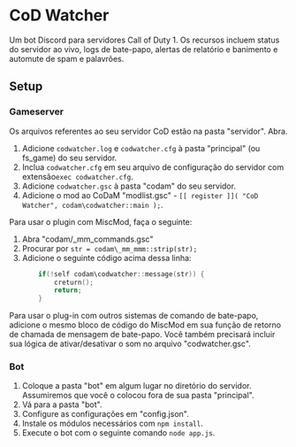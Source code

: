 # CoD Watcher
Um bot Discord para servidores Call of Duty 1. Os recursos incluem status do servidor ao vivo, logs de bate-papo, alertas de relatório e banimento e automute de spam e palavrões.

## Setup

### Gameserver
Os arquivos referentes ao seu servidor CoD estão na pasta "servidor". Abra.

1. Adicione `codwatcher.log` e `codwatcher.cfg` à pasta "principal" (ou fs_game) do seu servidor.
2. Inclua `codwatcher.cfg` em seu arquivo de configuração do servidor com extensão`exec codwatcher.cfg`.
3. Adicione `codwatcher.gsc` à pasta "codam" do seu servidor.
4. Adicione o mod ao CoDaM "modlist.gsc" -  `[[ register ]]( "CoD Watcher", codam\codwatcher::main );`.

Para usar o plugin com MiscMod, faça o seguinte:

1. Abra  "codam/_mm_commands.gsc"
2. Procurar por `str = codam\_mm_mmm::strip(str);`
3. Adicione o seguinte código acima dessa linha:
    ```c
        if(!self codam\codwatcher::message(str)) {
            creturn();
            return;
        }
    ```

Para usar o plug-in com outros sistemas de comando de bate-papo, adicione o mesmo bloco de código do MiscMod em sua função de retorno de chamada de mensagem de bate-papo. Você também precisará incluir sua lógica de ativar/desativar o som no arquivo "codwatcher.gsc".

### Bot

1. Coloque a pasta "bot" em algum lugar no diretório do servidor. Assumiremos que você o colocou fora de sua pasta "principal".
2. Vá para a pasta "bot".
3. Configure as configurações em "config.json".
4. Instale os módulos necessários com `npm install`.
5. Execute o bot com o seguinte comando `node app.js`.
